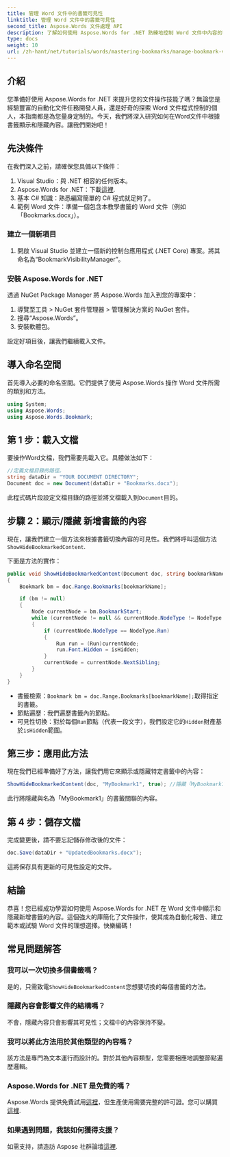 ```yaml
---
title: 管理 Word 文件中的書籤可見性
linktitle: 管理 Word 文件中的書籤可見性
second_title: Aspose.Words 文件處理 API
description: 了解如何使用 Aspose.Words for .NET 熟練地控制 Word 文件中內容的可見性。本逐步指南。
type: docs
weight: 10
url: /zh-hant/net/tutorials/words/mastering-bookmarks/manage-bookmark-visibility-word-document/
---
```

## 介紹

您準備好使用 Aspose.Words for .NET 來提升您的文件操作技能了嗎？無論您是經驗豐富的自動化文件任務開發人員，還是好奇的探索 Word 文件程式控制的個人，本指南都是為您量身定制的。今天，我們將深入研究如何在Word文件中根據書籤顯示和隱藏內容。讓我們開始吧！

## 先決條件

在我們深入之前，請確保您具備以下條件：

1. Visual Studio：與 .NET 相容的任何版本。
2. Aspose.Words for .NET：下載[這裡](https://releases.aspose.com/words/net/).
3. 基本 C# 知識：熟悉編寫簡單的 C# 程式就足夠了。
4. 範例 Word 文件：準備一個包含本教學書籤的 Word 文件（例如「Bookmarks.docx」）。

### 建立一個新項目

1. 開啟 Visual Studio 並建立一個新的控制台應用程式 (.NET Core) 專案。將其命名為“BookmarkVisibilityManager”。

### 安裝 Aspose.Words for .NET

透過 NuGet Package Manager 將 Aspose.Words 加入到您的專案中：

1. 導覽至工具 > NuGet 套件管理器 > 管理解決方案的 NuGet 套件。
2. 搜尋“Aspose.Words”。
3. 安裝軟體包。

設定好項目後，讓我們繼續載入文件。

## 導入命名空間

首先導入必要的命名空間。它們提供了使用 Aspose.Words 操作 Word 文件所需的類別和方法。

```csharp
using System;
using Aspose.Words;
using Aspose.Words.Bookmark;
```

## 第 1 步：載入文檔

要操作Word文檔，我們需要先載入它。具體做法如下：

```csharp
//定義文檔目錄的路徑。
string dataDir = "YOUR DOCUMENT DIRECTORY";
Document doc = new Document(dataDir + "Bookmarks.docx");
```

此程式碼片段設定文檔目錄的路徑並將文檔載入到`Document`目的。

## 步驟 2：顯示/隱藏 新增書籤的內容

現在，讓我們建立一個方法來根據書籤切換內容的可見性。我們將呼叫這個方法`ShowHideBookmarkedContent`.

下面是方法的實作：

```csharp
public void ShowHideBookmarkedContent(Document doc, string bookmarkName, bool isHidden)
{
    Bookmark bm = doc.Range.Bookmarks[bookmarkName];

    if (bm != null)
    {
        Node currentNode = bm.BookmarkStart;
        while (currentNode != null && currentNode.NodeType != NodeType.BookmarkEnd)
        {
            if (currentNode.NodeType == NodeType.Run)
            {
                Run run = (Run)currentNode;
                run.Font.Hidden = isHidden;
            }
            currentNode = currentNode.NextSibling;
        }
    }
}
```

- 書籤檢索：`Bookmark bm = doc.Range.Bookmarks[bookmarkName];`取得指定的書籤。
- 節點遍歷：我們遍歷書籤內的節點。
- 可見性切換：對於每個`Run`節點（代表一段文字），我們設定它的`Hidden`財產基於`isHidden`範圍。

## 第三步：應用此方法

現在我們已經準備好了方法，讓我們用它來顯示或隱藏特定書籤中的內容：

```csharp
ShowHideBookmarkedContent(doc, "MyBookmark1", true); //隱藏「MyBookmark1」中的內容
```

此行將隱藏與名為「MyBookmark1」的書籤關聯的內容。

## 第 4 步：儲存文檔

完成變更後，請不要忘記儲存修改後的文件：

```csharp
doc.Save(dataDir + "UpdatedBookmarks.docx");
```

這將保存具有更新的可見性設定的文件。

## 結論

恭喜！您已經成功學習如何使用 Aspose.Words for .NET 在 Word 文件中顯示和隱藏新增書籤的內容。這個強大的庫簡化了文件操作，使其成為自動化報告、建立範本或試驗 Word 文件的理想選擇。快樂編碼！

## 常見問題解答

### 我可以一次切換多個書籤嗎？
是的，只需致電`ShowHideBookmarkedContent`您想要切換的每個書籤的方法。

### 隱藏內容會影響文件的結構嗎？
不會，隱藏內容只會影響其可見性；文檔中的內容保持不變。

### 我可以將此方法用於其他類型的內容嗎？
該方法是專門為文本運行而設計的。對於其他內容類型，您需要相應地調整節點遍歷邏輯。

### Aspose.Words for .NET 是免費的嗎？
 Aspose.Words 提供免費試用[這裡](https://releases.aspose.com/)，但生產使用需要完整的許可證。您可以購買[這裡](https://purchase.aspose.com/buy).

### 如果遇到問題，我該如何獲得支援？
如需支持，請造訪 Aspose 社群論壇[這裡](https://forum.aspose.com/c/words/8).